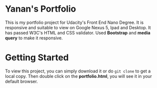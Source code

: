 # Yanan's Portfolio
This is my portfolio project for Udacity's Front End Nano Degree. It is responsive and suitable to view on Google Nexus 5, Ipad and Desktop.
It has passed W3C's HTML and CSS validator. Used **Bootstrap** and **media query** to make it responsive.
# Getting Started
To view this project, you can simply download it or do ` git clone ` to get a local copy. Then double click on the **portfolio.html**, you will see it in your default browser.
